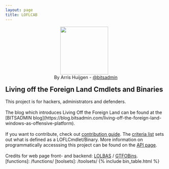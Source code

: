```yaml
---
layout: page
title: LOFLCAB
---
```


<div class="header-box">
<div style="text-align: center">
<a href="https://github.com/LOFL-Project/LOFLCAB/"><img src="{{ '/assets/logo.png' | relative_url }}" height="150" style="margin-right: 10px;"></a><br />
By Arris Huijgen - <a href="https://twitter.com/bitsadmin">@bitsadmin</a>
<br /><br />
</div>
<div>
<h2 style="margin-top: 0">Living off the Foreign Land Cmdlets and Binaries</h2>
This project is for hackers, administrators and defenders.
<br/><br />
The blog which introduces Living Off the Foreign Land can be found at the [BITSADMIN blog](https://blog.bitsadmin.com/living-off-the-foreign-land-windows-as-offensive-platform).
<br /><br />
If you want to contribute, check out
<a href="https://github.com/LOFL-Project/LOFLCAB/blob/master/CONTRIBUTING.md">contribution guide</a>.
The <a href="https://github.com/LOFL-Project/LOFLCAB#criteria">criteria list</a> sets out what is defined as a LOFLCmdlet/Binary. More information on programmatically accesssing this project can be found on the <a href="{{'/api' | relative_url }}">API page</a>.
<br />
<br />
Credits for web page front- and backend: <a href="https://lolbas-project.github.io/" target="_blank">LOLBAS</a> / <a href="https://gtfobins.github.io/" target="_blank">GTFOBins</a>.
</div>
</div>
[functions]: /functions/
[toolsets]: /toolsets/
{% include bin_table.html %}